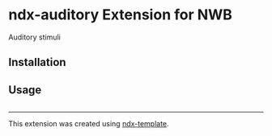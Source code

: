 # ndx-auditory Extension for NWB

Auditory stimuli

## Installation


## Usage

```python

```

---
This extension was created using [ndx-template](https://github.com/nwb-extensions/ndx-template).
